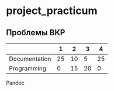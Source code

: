 # project_practicum

## Проблемы ВКР

| | 1 | 2| 3| 4| 
|-|--|--|--|--|
|Documentation|25|10|5|25|
|Programming| 0|15|20|0|

Pandoc
